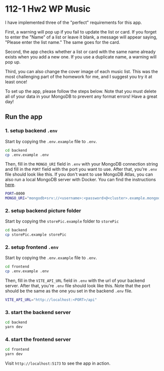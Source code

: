 # 112-1 Hw2 WP Music

I have implemented three of the "perfect" requirements for this app.

First, a warning will pop up if you fail to update the list or card. If you forget to enter the "Name" of a list or leave it blank, a message will appear saying, "Please enter the list name." The same goes for the card.

Second, the app checks whether a list or card with the same name already exists when you add a new one. If you use a duplicate name, a warning will pop up.

Third, you can also change the cover image of each music list. This was the most challenging part of the homework for me, and I suggest you try it at least once!

To set up the app, please follow the steps below. Note that you must delete all of your data in your MongoDB to prevent any format errors! Have a great day!

## Run the app

### 1. setup backend `.env`

Start by copying the `.env.example` file to `.env`.

```bash
cd backend
cp .env.example .env
```

Then, fill in the `MONGO_URI` field in `.env` with your MongoDB connection string and fill in the `PORT` field with the port you want to use. After that, you're `.env` file should look like this. If you don't want to use MongoDB Atlas, you can also run a local MongoDB server with Docker. You can find the instructions [here](https://hub.docker.com/_/mongo).

```bash
PORT=8000
MONGO_URI="mongodb+srv://<username>:<password>@<cluster>.example.mongodb.net/?retryWrites=true&w=majority"
```

### 2. setup backend picture folder

Start by copying the `storePic.example` folder to `storePic`

```bash
cd backend
cp storePic.example storePic
```

### 2. setup frontend `.env`

Start by copying the `.env.example` file to `.env`.

```bash
cd frontend
cp .env.example .env
```

Then, fill in the `VITE_API_URL` field in `.env` with the url of your backend server. After that, you're `.env` file should look like this. Note that the port should be the same as the one you set in the backend `.env` file.

```bash
VITE_API_URL="http://localhost:<PORT>/api"
```

### 3. start the backend server

```bash
cd backend
yarn dev
```

### 4. start the frontend server

```bash
cd frontend
yarn dev
```

Visit `http://localhost:5173` to see the app in action.
